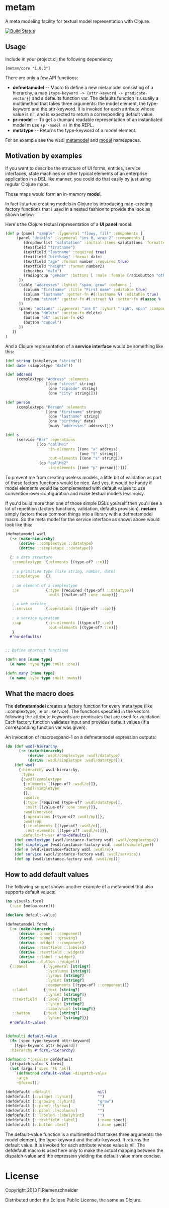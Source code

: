 # metam

A meta modeling facility for textual model representation with Clojure.

[![Build Status](https://travis-ci.org/friemen/metam.png?branch=master)](https://travis-ci.org/friemen/metam)

## Usage

Include in your project.clj the following dependency

    [metam/core "1.0.3"]

There are only a few API functions:

 * **defmetamodel** -- Macro to define a new metamodel consisting of a hierarchy,
 a map `{type-keyword -> {attr-keyword -> predicate-vector}}` and a defaults
 function var. The defaults function is usually a multimethod that takes
 three arguments: the model element, the type-keyword and the attr-keyword.
 It is invoked for each attribute whose value is nil, and is expected to return
 a corresponding default value.
 * **pr-model** -- To get a (human) readable representation of an instantiated
 model m use `(pr-model m)` in the REPL.
 * **metatype** -- Returns the type-keyword of a model element.

For an example see the wsdl [metamodel](samples/src/samples/wsdl/metamodel.clj)
and [model](samples/src/samples/wsdl/model.clj) namespaces.


## Motivation by examples

If you want to describe the structure of UI forms, entities,
service interfaces, state machines or other typical elements
of an enterprise application in a DSL like manner, you could
do that easily by just using regular Clojure maps.

Those maps would form an in-memory **model**.

In fact I started creating models in Clojure by introducing 
map-creating factory functions that I used in a nested fashion 
to provide the look as shown below:

Here's the Clojure textual representation of a **UI panel** model:

```clojure
(def p (panel "sample" :lygeneral "flowy, fill" :components [
     (panel "details" :lygeneral "ins 0, wrap 2" :components [
        (dropdownlist "salutation" :initial-items salutations :formatter #(str % "..."))
        (textfield "firstname")
        (textfield "lastname" :required true)
        (textfield "birthday" :format date)
        (textfield "age" :format number :required true)
        (textfield "height" :format number2)
        (checkbox "male")
        (radiogroup "gender" :buttons [ :male :female (radiobutton "other" :text "OTHER") ])
      ])
      (table "addresses" :lyhint "span, grow" :columns [
        (column "firstname" :title "First name" :editable true)
        (column "lastname" :getter-fn #(:lastname %) :editable true)
        (column "street" :getter-fn #(:street %) :setter-fn #(assoc % :street %2))
      ])
      (panel "actions" :lygeneral "ins 0" :lyhint "right, span" :components [
        (button "delete" :action-fn delete)                                                                    
        (button "ok" :action-fn ok)
        (button "cancel")
      ])
   ])
)
```

And a Clojure representation of a **service interface** would be something like this:

```clojure
(def string (simpletype "string"))
(def date (simpletype "date"))

(def address
     (complextype "Address" :elements
                  [(one "street" string)
                   (one "zipcode" string)
                   (one "city" string)]))

(def person
     (complextype "Person" :elements
                  [(one "firstname" string)
                   (one "lastname" string)
                   (one "birthday" date)
                   (many "addresses" address)]))

(def s
     (service "Bar" :operations
              [(op "callMe1"
                   :in-elements [(one "a" address)
                                 (one "t" string)]
                   :out-elements [(one "s" string)])
               (op "callMe2"
                   :in-elements [(one "p" person)])]))
```

To prevent me from creating useless models, a little bit of validation 
as part of these factory functions would be nice.
And yes, it would be handy if model elements would be complemented
with default values to use convention-over-configuration and make
textual models less noisy.

If you'd build more than one of those simple DSLs yourself then you'll see
a lot of repetition (factory functions, validation, defaults provision).
**metam** simply factors these common things into a library with a
defmetamodel macro. So the meta model for the service interface as shown
above would look like this:

```clojure
(defmetamodel wsdl
  (-> (make-hierarchy)
      (derive ::complextype ::datatype)
      (derive ::simpletype ::datatype))
  
  {; a data structure
   ::complextype  {:elements [(type-of? ::e)]}
   
   ; a primitive type (like string, number, date)
   ::simpletype   {}
   
   ; an element of a complextype
   ::e            {:type [required (type-of? ::datatype)]
                   :mult [(value-of? :one :many)]}

   ; a web service                         
   ::service      {:operations [(type-of? ::op)]}
   
   ; a service operation
   ::op           {:in-elements [(type-of? ::e)]
                   :out-elements [(type-of? ::e)]}
   }
  #'no-defaults)


;; Define shortcut functions

(defn one [name type]
  (e name :type type :mult :one))

(defn many [name type]
  (e name :type type :mult :many))
```

## What the macro does

The **defmetamodel** creates a factory function for every meta type
(like ::complextype, ::e or ::service). The functions specified in the
vectors following the attribute keywords are predicates that are used
for validation.
Each factory function validates input and provides default values (if
a corresponding function var was given).

An invocation of macroexpand-1 on a defmetamodel expression outputs:

```clojure
(do (def wsdl-hierarchy
      (-> (make-hierarchy)
          (derive :wsdl/complextype :wsdl/datatype)
          (derive :wsdl/simpletype :wsdl/datatype)))
    (def wsdl
      {:hierarchy wsdl-hierarchy,
       :types
       {:wsdl/complextype
        {:elements [(type-of? :wsdl/e)]},
        :wsdl/simpletype
        {},
        :wsdl/e
        {:type [required (type-of? :wsdl/datatype)],
         :mult [(value-of? :one :many)]},
        :wsdl/service
        {:operations [(type-of? :wsdl/op)]},
        :wsdl/op
        {:in-elements [(type-of? :wsdl/e)],
         :out-elements [(type-of? :wsdl/e)]}},
       :default-fn-var #'no-defaults})
    (def complextype (wsdl/instance-factory wsdl :wsdl/complextype))
    (def simpletype (wsdl/instance-factory wsdl :wsdl/simpletype))
    (def e (wsdl/instance-factory wsdl :wsdl/e))
    (def service (wsdl/instance-factory wsdl :wsdl/service))
    (def op (wsdl/instance-factory wsdl :wsdl/op)))
```

## How to add default values

The following snippet shows another example of a metamodel that also
supports default values:

```clojure
(ns visuals.forml
  (:use [metam.core]))

(declare default-value)

(defmetamodel forml
  (-> (make-hierarchy)
      (derive ::panel ::component)
      (derive ::panel ::growing)
      (derive ::widget ::component)
      (derive ::textfield ::labeled)
      (derive ::textfield ::widget)
      (derive ::label ::widget)
      (derive ::button ::widget))
  {::panel       {:lygeneral [string?]
                  :lycolumns [string?]
                  :lyrows [string?]
                  :lyhint [string?]
                  :components [(type-of? ::component)]}
   ::label       {:text [string?]
                  :lyhint [string?]}
   ::textfield   {:label [string?]
                  :lyhint [string?]
                  :labelyhint [string?]}
   ::button      {:text [string?]
                  :lyhint [string?]}}
  #'default-value)


(defmulti default-value
  (fn [spec type-keyword attr-keyword]
    [type-keyword attr-keyword])
  :hierarchy #'forml-hierarchy)

(defmacro ^:private defdefault
  [dispatch-value & forms]
  (let [args ['spec 'tk 'ak]]
    `(defmethod default-value ~dispatch-value
     ~args
     ~@forms)))

(defdefault :default                     nil)
(defdefault [::widget :lyhint]           "")
(defdefault [::growing :lyhint]          "grow")
(defdefault [::panel :lyrows]            "")
(defdefault [::panel :lycolumns]         "")
(defdefault [::labeled :labelyhint]      "")
(defdefault [::textfield :label]         (:name spec))
(defdefault [::button :text]             (:name spec))
```

The default-value function is a multimethod that takes three arguments:
the model element, the type-keyword and the attr-keyword. It returns the
default value. It is invoked for each attribute whose value is nil.
The defdefault macro is used here only to make the actual mapping between
the dispatch-value and the expression yielding the default value more concise.


# License

Copyright 2013 F.Riemenschneider

Distributed under the Eclipse Public License, the same as Clojure.
